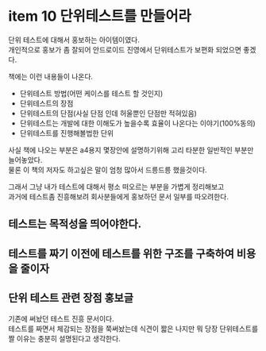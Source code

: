 # item 10 단위테스트를 만들어라

단위 테스트에 대해서 홍보하는 아이템이였다.  
개인적으로 홍보가 좀 잘되어 안드로이드 진영에서 단위테스트가 보편화 되었으면 좋겠다.  

책에는 이런 내용들이 나온다.

- 단위테스트 방법(어떤 케이스를 테스트 할 것인지)
- 단위테스트의 장점
- 단위테스트의 단점(사실 단점 인데 허울뿐인 단점만 적혀있음)
- 단위테스트는 개발에 대한 이해도가 높을수록 효율이 나온다는 이야기(100%동의)
- 단위테스트를 진행해볼법한 단위

사실 책에 나오는 부분은 a4용지 몇장안에 설명하기위해 고리 타분한 일반적인 부분만 늘어놓았다.  
물론 이 책의 저자도 하고싶은 말이 엄청 많아서 드릉드릉 했을것이다.  

그래서 그냥 내가 테스트에 대해서 평소 떠오르는 부분을 가볍게 정리해보고  
과거에 테스트좀 진흥해보려 회사분들에게 홍보하던 문서 일부를 따오려한다.  

## 테스트는 목적성을 띄어야한다.


## 테스트를 짜기 이전에 테스트를 위한 구조를 구축하여 비용을 줄이자

## 단위 테스트 관련 장점 홍보글
기존에 써놨던 테스트 진흥 문서이다.  
테스트를 짜면서 체감되는 장점을 쭉써놨는데 식견이 짧은 나지만 뭐 당장 단위테스트를 짤 이유는 충분히 설명된다고 생각한다.  


